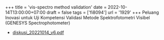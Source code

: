 +++
title = 'vis-spectro method validation'
date = 2022-10-14T13:00:00+07:00
draft = false
tags = ['fi8094']
url = '1929'
+++
Peluang Inovasi untuk Uji Kompetensi Validasi Metode Spektrofotometri Visibel (GENESYS Spectrophotometer)
<!--more-->

+ [diskusi_20221014_v6.pdf](https://zenodo.org/doi/10.5281/zenodo.7196797)
